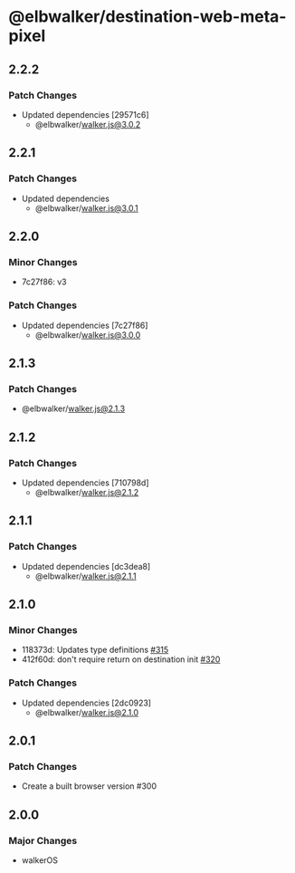 # @elbwalker/destination-web-meta-pixel

## 2.2.2

### Patch Changes

- Updated dependencies [29571c6]
  - @elbwalker/walker.js@3.0.2

## 2.2.1

### Patch Changes

- Updated dependencies
  - @elbwalker/walker.js@3.0.1

## 2.2.0

### Minor Changes

- 7c27f86: v3

### Patch Changes

- Updated dependencies [7c27f86]
  - @elbwalker/walker.js@3.0.0

## 2.1.3

### Patch Changes

- @elbwalker/walker.js@2.1.3

## 2.1.2

### Patch Changes

- Updated dependencies [710798d]
  - @elbwalker/walker.js@2.1.2

## 2.1.1

### Patch Changes

- Updated dependencies [dc3dea8]
  - @elbwalker/walker.js@2.1.1

## 2.1.0

### Minor Changes

- 118373d: Updates type definitions
  [#315](https://github.com/elbwalker/walkerOS/issues/315)
- 412f60d: don't require return on destination init
  [#320](https://github.com/elbwalker/walkerOS/issues/320)

### Patch Changes

- Updated dependencies [2dc0923]
  - @elbwalker/walker.js@2.1.0

## 2.0.1

### Patch Changes

- Create a built browser version #300

## 2.0.0

### Major Changes

- walkerOS

